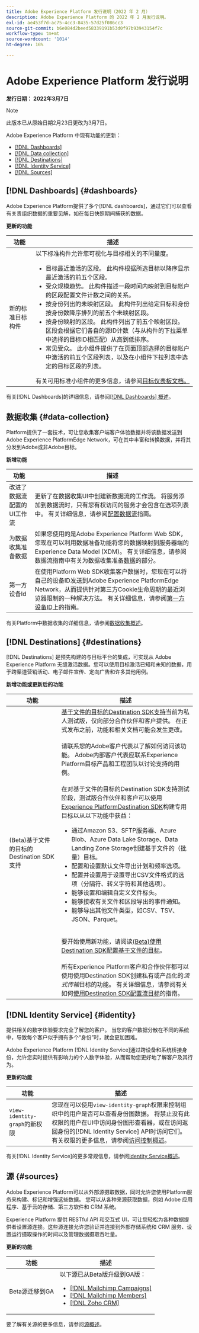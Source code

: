 ```yaml
---
title: Adobe Experience Platform 发行说明（2022 年 2 月）
description: Adobe Experience Platform 的 2022 年 2 月发行说明。
exl-id: ae453f7d-ac75-4cc3-8435-57d25f086cc3
source-git-commit: b6e084d2beed58339191b53d0f97b93943154f7c
workflow-type: tm+mt
source-wordcount: '1014'
ht-degree: 16%

---
```


# Adobe Experience Platform 发行说明

**发行日期： 2022年3月7日**

>[!NOTE]
>
>此版本已从原始日期2月23日更改为3月7日。

Adobe Experience Platform 中现有功能的更新：

- [[!DNL Dashboards]](#dashboards)
- [[!DNL Data collection]](#data-collection)
- [[!DNL Destinations]](#destinations)
- [[!DNL Identity Service]](#identity)
- [[!DNL Sources]](#sources)

## [!DNL Dashboards] {#dashboards}

Adobe Experience Platform提供了多个[!DNL dashboards]，通过它们可以查看有关贵组织数据的重要见解，如在每日快照期间捕获的数据。

**更新的功能**

| 功能 | 描述 |
| --- | --- |
| 新的标准目标构件 | 以下标准构件允许您可视化与目标相关的不同量度。<ul><li>目标最近激活的区段。 此构件根据所选目标以降序显示最近激活的前五个区段。</li><li>受众规模趋势。 此构件描述一段时间内映射到目标帐户的区段配置文件计数之间的关系。</li><li>按身份列出的未映射区段。 此构件列出给定目标和身份按身份数降序排列的前五个未映射区段。</li><li>按身份映射的区段。 此构件列出了前五个映射区段。 区段会根据它们各自的源ID计数（与从构件的下拉菜单中选择的目标ID相匹配）从高到低排序。</li><li>常见受众。 此小组件提供了在页面顶部选择的目标帐户中激活的前五个区段列表，以及在小组件下拉列表中选定的目标区段的列表。</li></ul> 有关可用标准小组件的更多信息，请参阅[目标仪表板文档。](https://experienceleague.adobe.com/docs/experience-platform/dashboards/guides/destinations.html#standard-widgets) |

有关[!DNL Dashboards]的详细信息，请参阅[[!DNL Dashboards] 概述](../../dashboards/home.md)。

## 数据收集 {#data-collection}

Platform提供了一套技术，可让您收集客户端客户体验数据并将该数据发送到Adobe Experience PlatformEdge Network，可在其中丰富和转换数据，并将其分发到Adobe或非Adobe目标。

**新增功能**

| 功能 | 描述 |
| --- | --- |
| 改进了数据流配置的UI工作流 | 更新了在数据收集UI中创建新数据流的工作流。 将服务添加到数据流时，只有您有权访问的服务才会包含在选项列表中。 有关详细信息，请参阅[配置数据流](../../datastreams/overview.md)指南。 |
| 为数据收集准备数据 | 如果您使用的是Adobe Experience Platform Web SDK，您现在可以利用数据准备功能将您的数据映射到服务器端的Experience Data Model (XDM)。 有关详细信息，请参阅数据流指南中有关为数据收集准备[数据](../../datastreams/data-prep.md)的部分。 |
| 第一方设备Id | 在使用Platform Web SDK收集客户数据时，您现在可以将自己的设备ID发送到Adobe Experience PlatformEdge Network，从而提供针对第三方Cookie生命周期的最近浏览器限制的一种解决方法。 有关详细信息，请参阅[第一方设备ID](../../web-sdk/identity/first-party-device-ids.md)上的指南。 |

有关Platform中数据收集的详细信息，请参阅[数据收集概述](../../collection/home.md)。

## [!DNL Destinations] {#destinations}

[!DNL Destinations] 是预先构建的与目标平台的集成，可实现从 Adobe Experience Platform 无缝激活数据。您可以使用目标激活已知和未知的数据，用于跨渠道营销活动、电子邮件宣传、定向广告和许多其他用例。

**新增功能或更新后的功能**

| 功能 | 描述 |
| ----------- | ----------- |
| (Beta)基于文件的目标的Destination SDK支持 | [基于文件的目标的Destination SDK支持](../../destinations/destination-sdk/functionality/destination-server/server-specs.md)当前为私人测试版，仅向部分合作伙伴和客户提供。 在正式发布之前，功能和相关文档可能会发生更改。<br><br>请联系您的Adobe客户代表以了解如何访问该功能。 Adobe内部客户代表应联系Experience Platform目标产品和工程团队以讨论支持的用例。 <br><br>在对基于文件的目标的Destination SDK支持测试阶段，测试版合作伙伴和客户可以使用[Experience PlatformDestination SDK](../../destinations/destination-sdk/overview.md)构建专用目标以从以下功能中获益： <ul><li>通过Amazon S3、SFTP服务器、Azure Blob、Azure Data Lake Storage、Data Landing Zone Storage创建基于文件的（批量）目标。</li><li>配置和设置默认文件导出计划和频率选项。</li><li>配置并设置用于设置导出CSV文件格式的选项（分隔符、转义字符和其他选项）。</li><li>能够设置和编辑自定义文件标头。</li><li>能够接收有关文件和区段导出的事件通知。</li><li>能够导出其他文件类型，如CSV、TSV、JSON、Parquet。</li></ul>  <br>要开始使用新功能，请阅读[(Beta)使用Destination SDK配置基于文件的目标](../../destinations/destination-sdk/guides/configure-file-based-destination-instructions.md)。 <br><br>所有Experience Platform客户和合作伙伴都可以使用使用Destination SDK创建私有或产品化的&#x200B;*流式传输*&#x200B;目标的功能。 有关详细信息，请参阅有关如何[使用Destination SDK配置流目标](../../destinations/destination-sdk/guides/configure-destination-instructions.md)的指南。 |

## [!DNL Identity Service] {#identity}

提供相关的数字体验要求完全了解您的客户。 当您的客户数据分散在不同的系统中，导致每个客户似乎拥有多个“身份”时，就会更加困难。

Adobe Experience Platform [!DNL Identity Service]通过跨设备和系统桥接身份，允许您实时提供有影响力的个人数字体验，从而帮助您更好地了解客户及其行为。

**更新的功能**

| 功能 | 描述 |
| --- | --- |
| `view-identity-graph`的新权限 | 您现在可以使用`view-identity-graph`权限来控制组织中的用户是否可以查看身份图数据。 将禁止没有此权限的用户在UI中访问身份图形查看器，或在访问返回身份的[!DNL Identity Service] API时访问它们。 有关权限的更多信息，请参阅[访问控制概述](../../access-control/home.md)。 |

有关[!DNL Identity Service]的更多常规信息，请参阅[Identity Service概述](../../identity-service/home.md)。

## 源 {#sources}

Adobe Experience Platform可以从外部源摄取数据，同时允许您使用Platform服务来构建、标记和增强这些数据。 您可以从各种来源获取数据，例如 Adobe 应用程序、基于云的存储、第三方软件和 CRM 系统。

Experience Platform 提供 RESTful API 和交互式 UI，可让您轻松为各种数据提供者设置源连接。这些源连接允许您验证并连接到外部存储系统和 CRM 服务、设置运行摄取操作的时间以及管理数据摄取吞吐量。

**更新的功能**

| 功能 | 描述 |
| --- | --- |
| Beta源迁移到GA | 以下源已从Beta版升级到GA版： <ul><li>[[!DNL Mailchimp Campaigns]](../../sources/connectors/marketing-automation/mailchimp.md)</li><li>[[!DNL Mailchimp Members]](../../sources/connectors/marketing-automation/mailchimp.md)</li><li>[[!DNL Zoho CRM]](../../sources/connectors/crm/zoho.md)</li></ul> |

要了解有关源的更多信息，请参阅[源概述](../../sources/home.md)。